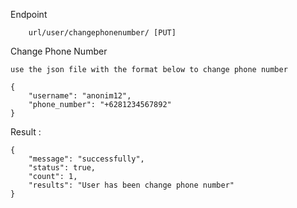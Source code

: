 Endpoint
````
    url/user/changephonenumber/ [PUT]
````
Change Phone Number 
```
use the json file with the format below to change phone number
```
````
{
    "username": "anonim12",
    "phone_number": "+6281234567892"
}
````

Result :
````
{
    "message": "successfully",
    "status": true,
    "count": 1,
    "results": "User has been change phone number"
}
````